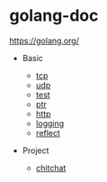 # golang-doc
https://golang.org/

- Basic
    - [tcp](./tcp)
    - [udp](./udp)
    - [test](./test)
    - [ptr](./ptr)
    - [http](./http)
    - [logging](./log)
    - [reflect](./reflect)

- Project
    - [chitchat](./chitchat)
